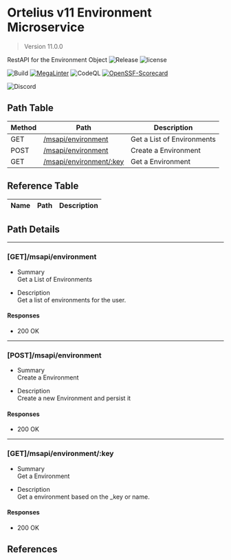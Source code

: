 # Ortelius v11 Environment Microservice

> Version 11.0.0

RestAPI for the Environment Object
![Release](https://img.shields.io/github/v/release/ortelius/scec-environment?sort=semver)
![license](https://img.shields.io/github/license/ortelius/scec-environment)

![Build](https://img.shields.io/github/actions/workflow/status/ortelius/scec-environment/build-push-chart.yml)
[![MegaLinter](https://github.com/ortelius/scec-environment/workflows/MegaLinter/badge.svg?branch=main)](https://github.com/ortelius/scec-environment/actions?query=workflow%3AMegaLinter+branch%3Amain)
![CodeQL](https://github.com/ortelius/scec-environment/workflows/CodeQL/badge.svg)
[![OpenSSF-Scorecard](https://api.securityscorecards.dev/projects/github.com/ortelius/scec-environment/badge)](https://api.securityscorecards.dev/projects/github.com/ortelius/scec-environment)

![Discord](https://img.shields.io/discord/722468819091849316)

## Path Table

| Method | Path | Description |
| --- | --- | --- |
| GET | [/msapi/environment](#getmsapienvironment) | Get a List of Environments |
| POST | [/msapi/environment](#postmsapienvironment) | Create a Environment |
| GET | [/msapi/environment/:key](#getmsapienvironmentkey) | Get a Environment |

## Reference Table

| Name | Path | Description |
| --- | --- | --- |

## Path Details

***

### [GET]/msapi/environment

- Summary  
Get a List of Environments

- Description  
Get a list of environments for the user.

#### Responses

- 200 OK

***

### [POST]/msapi/environment

- Summary  
Create a Environment

- Description  
Create a new Environment and persist it

#### Responses

- 200 OK

***

### [GET]/msapi/environment/:key

- Summary  
Get a Environment

- Description  
Get a environment based on the _key or name.

#### Responses

- 200 OK

## References
